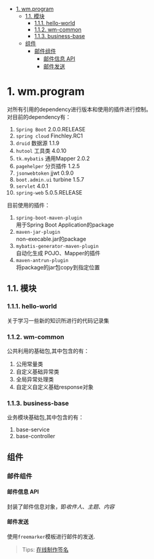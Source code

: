 <!-- TOC -->

- [1. wm.program](#1-wmprogram)
    - [1.1. 模块](#11)
        - [1.1.1. hello-world](#111-hello-world)
        - [1.1.2. wm-common](#112-wm-common)
        - [1.1.3. business-base](#113-business-base)
    - [组件](#)
        - [邮件组件](#)
            - [邮件信息 API](#api)
            - [邮件发送](#)

<!-- /TOC -->

# 1. wm.program
对所有引用的dependency进行版本和使用的插件进行控制。<br>
对目前的dependency有：<b1>
1. `Spring Boot` 2.0.0.RELEASE
2. `spring cloud` Finchley.RC1
3. `druid` 数据源 1.1.9
4. `hutool` 工具类 4.0.10
5. `tk.mybatis` 通用Mapper 2.0.2
6. `pagehelper` 分页插件 1.2.5
7. `jsonwebtoken` jjwt 0.9.0
8. `boot.admin.ui` turbine 1.5.7
9. `servlet` 4.0.1
10. `spring-web`  5.0.5.RELEASE

目前使用的插件：<br>
1. `spring-boot-maven-plugin` <br>
    用于Spring Boot Application的package
2. `maven-jar-plugin`<br>
    non-execable.jar的package
3. `mybatis-generator-maven-plugin`<br>
    自动化生成 POJO、Mapper的插件
4. `maven-antrun-plugin`<br>
    将package的jar包copy到指定位置

## 1.1. 模块

### 1.1.1. hello-world
关于学习一些新的知识所进行的代码记录集

### 1.1.2. wm-common

公共利用的基础包,其中包含的有：<b1>
1. 公用常量类
2. 自定义基础异常类
3. 全局异常处理类
4. 自定义自定义基础response对象

### 1.1.3. business-base
业务模块基础包,其中包含的有：<b1>
1. base-service
2. base-controller


## 组件

### 邮件组件

#### 邮件信息 API
封装了邮件信息对象，即*收件人*、*主题*、*内容*

#### 邮件发送
使用`freemarker`模板进行邮件的发送.<br>
>Tips:  [在线制作签名](https://si.gnatu.re/?utm_source=next.36kr.com)


